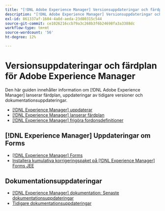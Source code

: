 ```yaml
---
title: "[!DNL Adobe Experience Manager] Versionsuppdateringar och färdplan"
description: "[!DNL Adobe Experience Manager] Versionsuppdateringar och färdplan"
exl-id: 861337af-1604-4a8d-aeda-23d80315c544
source-git-commit: ce1026216ccb79a3c268b3f6b24698fa3a3388dc
workflow-type: tm+mt
source-wordcount: '56'
ht-degree: 12%

---
```


# Versionsuppdateringar och färdplan för Adobe Experience Manager

Den här guiden innehåller information om [!DNL Adobe Experience Manager] lanserar färdplan, uppdateringar av tidigare versioner och dokumentationsuppdateringar.

* [[!DNL Experience Manager] uppdaterar](aem-releases-updates.md)
* [[!DNL Experience Manager] lanserar färdplan](update-releases-roadmap.md)
* [[!DNL Experience Manager] frigöra fordonsdefinitioner](update-release-vehicle-definitions.md)

## [!DNL Experience Manager] Uppdateringar om Forms

* [[!DNL Experience Manager] Forms](aem-forms-releases.md)
* [Installera kumulativa korrigeringspaket på [!DNL Experience Manager] Forms JEE](install-cfp-aem-forms-jee.md)

## Dokumentationsuppdateringar

* [[!DNL Experience Manager] dokumentation: Senaste dokumentationsuppdateringar](documentation-updates.md)
* [Tidigare dokumentationsuppdateringar](previous-documentation-updates.md)
